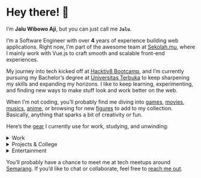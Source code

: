 # Hey there! 👋

I’m **Jalu Wibowo Aji**, but you can just call me **`Jalu`**.

I’m a Software Engineer with over **4** years of experience building web applications. Right now, I’m part of the awesome team at [Sekolah.mu](https://sekolah.mu), where I mainly work with Vue.js to craft smooth and scalable front-end experiences.

My journey into tech kicked off at [Hacktiv8 Bootcamp](https://www.hacktiv8.com/), and I’m currently pursuing my Bachelor’s degree at [Universitas Terbuka](https://www.ut.ac.id/en/) to keep sharpening my skills and expanding my horizons. I like to keep learning, experimenting, and finding new ways to make stuff look and work better on the web.

When I’m not coding, you’ll probably find me diving into [games](/collections?for=games), [movies](/collections?for=movies), [musics](/collections?for=musics), [anime](/collections?for=anime), or browsing for new [figures](/collections?for=figures) to add to my collection. Basically, anything that sparks a bit of creativity or fun.

Here’s the [gear](/collections?for=gadgets) I currently use for work, studying, and unwinding:

<details>
  <summary>Work</summary>
  <div class="mb-2"></div>

- MacBook Pro M1 13"
</details>

<details>
  <summary>Projects & College</summary>
  <div class="mb-2"></div>

- Acer K243Y Monitor LCD
- Keychron K2 Keyboard (Brown Switch)
- Logitech M350 Pebble Mouse
- Custom PC Build (Intel Core i5 12400, 16GB DDR5 RAM, 500GB SSD + 1TB HDD)
- Micropack MWB-11 HD Webcam
</details>

<details>
  <summary>Entertainment</summary>
  <div class="mb-2"></div>

- Nintendo Switch (v2)
- Amazon Kindle Paperwhite (10th gen)
</details>

You’ll probably have a chance to meet me at tech meetups around [Semarang](https://maps.app.goo.gl/D7UBcVQWcuhYKisJA). If you’d like to chat or collaborate, feel free to [reach me out](/#contactme).
